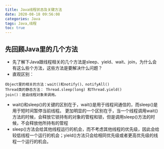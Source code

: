 ```yaml
---
title: Java线程状态及关键方法
date: 2020-08-18 09:56:08
categories: Java
tags: Java,线程
toc: true
---
```


## 先回顾Java里的几个方法
- 先了解下Java跟线程相关的几个方法是sleep、yield、wait、join，为什么会有这么些个方法，这些方法是要解决什么问题？
- 直观区别：
```
Object里的相关的方法：wait()和notify()、notifyAll()  
Thread类的静态方法： Thread.sleep(long) 和Thread.yield()
join()：是由线程对象来调用。
```

- wait()和sleep()的关键的区别在于，wait()是用于线程间通信的，而sleep()是用于短时间暂停当前线程。 更加明显的一个区别在于，当一个线程调用wait()方法的时候，会释放它锁持有的对象的管程和锁，但是调用sleep()方法的时候，不会释放他所持有的管程
- sleep()方法会给其他线程运行的机会，而不考虑其他线程的优先级，因此会给较低线程一个运行的机会；yield()方法只会给相同优先级或者更高优先级的线程一个运行的机会。
